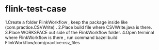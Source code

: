 # flink-test-case

1.Create a folder FlinkWorkflow , keep the  package inside like (com.practice.CSVWrite) . 
2.Place build file where CSVWrite.java is there.
3.Place WORKSPACE out side of the FlinkWorkflow folder.
4.Open terminal where FlinkWorkflow is there , run command
bazel build FlinkWorkflow/com/practice:csv_files

